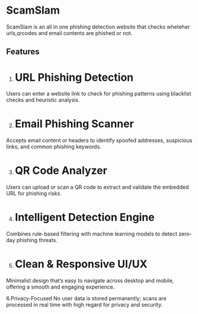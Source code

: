 # ScamSlam

ScamSlam is an all in one phishing detection website that checks wheteher urls,qrcodes and email contents are phished or not.

## Features
1. # URL Phishing Detection
Users can enter a website link to check for phishing patterns using blacklist checks and heuristic analysis.

2. # Email Phishing Scanner
Accepts email content or headers to identify spoofed addresses, suspicious links, and common phishing keywords.

3. # QR Code Analyzer
Users can upload or scan a QR code to extract and validate the embedded URL for phishing risks.

4. # Intelligent Detection Engine
Combines rule-based filtering with machine learning models to detect zero-day phishing threats.

5. # Clean & Responsive UI/UX
Minimalist design that’s easy to navigate across desktop and mobile, offering a smooth and engaging experience.

6.Privacy-Focused
No user data is stored permanently; scans are processed in real time with high regard for privacy and security.
